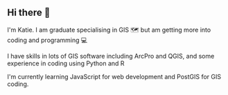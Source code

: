 ## Hi there 👋

I'm Katie. I am graduate specialising in GIS 🗺 but am getting more into coding and programming 💻

I have skills in lots of GIS software including ArcPro and QGIS, and some experience in coding using Python and R

I'm currently learning JavaScript for web development and PostGIS for GIS coding. 

